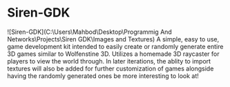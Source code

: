 # Siren-GDK
![Siren-GDK](C:\Users\Mahbod\Desktop\Programmig And Networks\Projects\Siren GDK\Images and Textures)
A simple, easy to use, game development kit intended to easily create or randomly generate entire 3D games similar to Wolfenstine 3D. Utilizes a homemade 3D raycaster for players to view the world through. In later iterations, the ablity to import textures will also be added for further customization of games alongside having the randomly generated ones be more interesting to look at!
